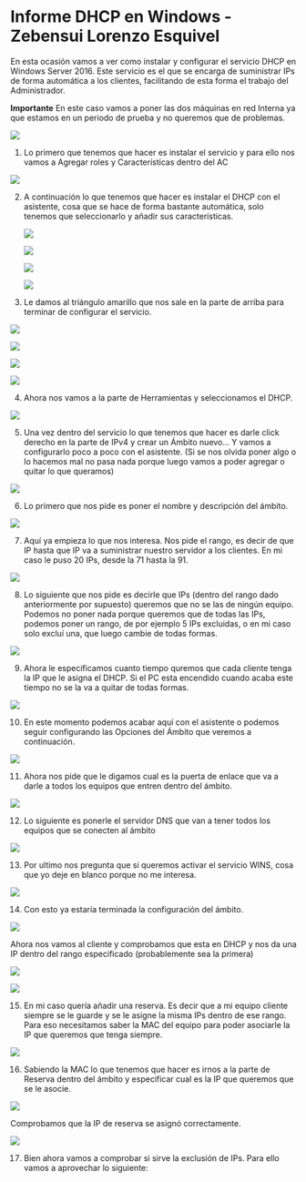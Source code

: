 # Informe DHCP en Windows - Zebensui Lorenzo Esquivel

En esta ocasión vamos a ver como instalar y configurar el servicio DHCP
 en Windows Server 2016. Este servicio es el que se encarga de suministrar IPs
 de forma automática a los clientes, facilitando de esta forma el trabajo del Administrador.

 **Importante** En este caso vamos a poner las dos máquinas en red Interna ya que estamos en un periodo de prueba y no queremos que de problemas.

![](img/1.png)

1. Lo primero que tenemos que hacer es instalar el servicio y para ello nos vamos a Agregar roles y Características dentro del AC

  ![](img/2.png)

2. A continuación lo que tenemos que hacer es instalar el DHCP
 con el asistente, cosa que se hace de forma bastante automática, solo tenemos que seleccionarlo y añadir sus características.

   ![](img/5.png)

   ![](img/6.png)

   ![](img/7.png)

   ![](img/11.png)

3. Le damos al triángulo amarillo que nos sale en la parte de arriba para terminar
 de configurar el servicio.

  ![](img/12.png)

  ![](img/13.png)

  ![](img/14.png)

  ![](img/15.png)

4. Ahora nos vamos a la parte de Herramientas y seleccionamos el DHCP.

  ![](img/16.png)

5. Una vez dentro del servicio lo que tenemos que hacer es darle click derecho en la parte de IPv4 y crear un Ámbito nuevo... Y vamos a configurarlo poco a poco con el asistente. (Si se nos olvida poner algo o lo hacemos mal no pasa nada porque luego vamos a poder agregar o quitar lo que queramos)

  ![](img/17.png)

6. Lo primero que nos pide es poner el nombre y descripción del ámbito.

  ![](img/18.png)

7. Aquí ya empieza lo que nos interesa. Nos pide el rango, es decir de que IP hasta que IP va a suministrar nuestro servidor a los clientes. En mi caso le puso 20 IPs, desde la 71 hasta la 91.

  ![](img/19.png)

8. Lo siguiente que nos pide es decirle que IPs (dentro del rango dado anteriormente por supuesto) queremos que no se las de  ningún equipo. Podemos no poner nada porque queremos que de todas las IPs, podemos poner un rango, de por ejemplo 5 IPs excluidas, o en mi caso solo excluí una, que luego cambie de todas formas.

  ![](img/20.png)

9. Ahora le especificamos cuanto tiempo quremos que cada cliente tenga la IP que le asigna el DHCP. Si el PC esta encendido cuando acaba este tiempo no se la va a quitar de todas formas.

  ![](img/21.png)

10. En este momento podemos acabar aquí con el asistente o podemos seguir configurando las Opciones del Ámbito que veremos a continuación.

  ![](img/22.png)

11. Ahora nos pide que le digamos cual es la puerta de enlace que va a darle a todos los equipos que entren dentro del ámbito.

  ![](img/23.png)

12. Lo siguiente es ponerle el servidor DNS que van a tener todos los equipos que se conecten al ámbito

  ![](img/24.png)

13. Por ultimo nos pregunta que si queremos activar el servicio WINS, cosa que yo deje en blanco porque no me interesa.

  ![](img/25.png)

14. Con esto ya estaría terminada la configuración del ámbito.

  ![](img/26.png)

Ahora nos vamos al cliente y comprobamos que esta en DHCP y nos da una IP dentro del rango especificado (probablemente sea la primera)

  ![](img/27.png)

  ![](img/28.png)

15. En mi caso quería añadir una reserva. Es decir que a mi equipo cliente siempre se le guarde y se le asigne la misma IPs dentro de ese rango. Para eso necesitamos saber la MAC del equipo para poder asociarle la IP que queremos que tenga siempre.

  ![](img/29.png)

16. Sabiendo la MAC lo que tenemos que hacer es irnos a la parte de Reserva dentro del ámbito y especificar cual es la IP que queremos que se le asocie.

  ![](img/30.png)

Comprobamos que la IP de reserva se asignó correctamente.

  ![](img/31.png)

17. Bien ahora vamos a comprobar si sirve la exclusión de IPs. Para ello vamos a aprovechar lo siguiente:  
